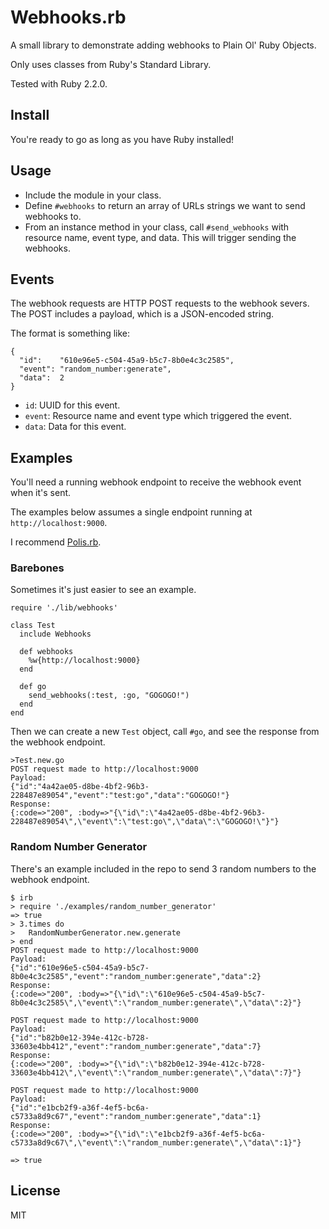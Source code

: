 # Webhooks.rb

A small library to demonstrate adding webhooks to Plain Ol' Ruby Objects.

Only uses classes from Ruby's Standard Library.

Tested with Ruby 2.2.0.

## Install

You're ready to go as long as you have Ruby installed!

## Usage

- Include the module in your class.
- Define `#webhooks` to return an array of URLs strings we want to send
  webhooks to.
- From an instance method in your class, call `#send_webhooks` with resource
  name, event type, and data. This will trigger sending the webhooks.

## Events

The webhook requests are HTTP POST requests to the webhook severs. The POST
includes a payload, which is a JSON-encoded string.

The format is something like:

```
{
  "id":    "610e96e5-c504-45a9-b5c7-8b0e4c3c2585",
  "event": "random_number:generate",
  "data":  2
}
```

- `id`: UUID for this event.
- `event`: Resource name and event type which triggered the event.
- `data`: Data for this event.

## Examples

You'll need a running webhook endpoint to receive the webhook event when it's
sent.

The examples below assumes a single endpoint running at `http://localhost:9000`.

I recommend [Polis.rb](https://github.com/kyletolle/polis.rb).

### Barebones

Sometimes it's just easier to see an example.

```
require './lib/webhooks'

class Test
  include Webhooks

  def webhooks
    %w{http://localhost:9000}
  end

  def go
    send_webhooks(:test, :go, "GOGOGO!")
  end
end
```

Then we can create a new `Test` object, call `#go`, and see the response from
the webhook endpoint.

```
>Test.new.go
POST request made to http://localhost:9000
Payload:
{"id":"4a42ae05-d8be-4bf2-96b3-228487e89054","event":"test:go","data":"GOGOGO!"}
Response:
{:code=>"200", :body=>"{\"id\":\"4a42ae05-d8be-4bf2-96b3-228487e89054\",\"event\":\"test:go\",\"data\":\"GOGOGO!\"}"}

```

### Random Number Generator

There's an example included in the repo to send 3 random numbers to the
webhook endpoint.

```
$ irb
> require './examples/random_number_generator'
=> true
> 3.times do
>   RandomNumberGenerator.new.generate
> end
POST request made to http://localhost:9000
Payload:
{"id":"610e96e5-c504-45a9-b5c7-8b0e4c3c2585","event":"random_number:generate","data":2}
Response:
{:code=>"200", :body=>"{\"id\":\"610e96e5-c504-45a9-b5c7-8b0e4c3c2585\",\"event\":\"random_number:generate\",\"data\":2}"}

POST request made to http://localhost:9000
Payload:
{"id":"b82b0e12-394e-412c-b728-33603e4bb412","event":"random_number:generate","data":7}
Response:
{:code=>"200", :body=>"{\"id\":\"b82b0e12-394e-412c-b728-33603e4bb412\",\"event\":\"random_number:generate\",\"data\":7}"}

POST request made to http://localhost:9000
Payload:
{"id":"e1bcb2f9-a36f-4ef5-bc6a-c5733a8d9c67","event":"random_number:generate","data":1}
Response:
{:code=>"200", :body=>"{\"id\":\"e1bcb2f9-a36f-4ef5-bc6a-c5733a8d9c67\",\"event\":\"random_number:generate\",\"data\":1}"}

=> true
```

## License

MIT

